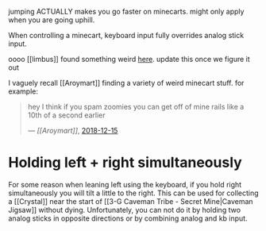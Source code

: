 jumping ACTUALLY makes you go faster on minecarts. might only apply when you are going uphill.

When controlling a minecart, keyboard input fully overrides analog stick input.

oooo [[limbus]] found something weird [here](https://discord.com/channels/313375426112389123/408694062862958592/1279769934536249380). update this once we figure it out

I vaguely recall [[Aroymart]] finding a variety of weird minecart stuff. for example:

> hey I think if you spam zoomies you can get off of mine rails like a 10th of a second earlier
> 
> &mdash; <cite>[[Aroymart]]</cite>, [2018-12-15](https://discord.com/channels/313375426112389123/408694062862958592/523382224511434752)
# Holding left + right simultaneously
For some reason when leaning left using the keyboard, if you hold right simultaneously you will tilt a little to the right. This can be used for collecting a [[Crystal]] near the start of [[3-G Caveman Tribe - Secret Mine|Caveman Jigsaw]] without dying. Unfortunately, you can not do it by holding two analog sticks in opposite directions or by combining analog and kb input.
